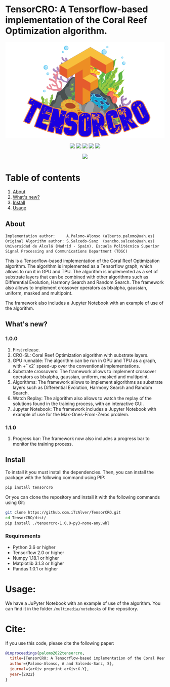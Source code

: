 # TensorCRO: A Tensorflow-based implementation of the Coral Reef Optimization algorithm.

![Logo](./multimedia/logo.png)

<p align="center">
    <a href="https://github.com/iTzAlver/tensorcro/blob/main/LICENSE">
        <img src="https://img.shields.io/github/license/iTzAlver/basenet_api?color=purple&style=plastic" /></a>
    <a href="https://github.com/iTzAlver/tensorcro/blob/main/test">
        <img src="https://img.shields.io/badge/Code coverage-100-green?color=green&style=plastic" /></a>
    <a href="https://github.com/iTzAlver/tensorcro/blob/main/requirements.txt">
        <img src="https://img.shields.io/badge/requirements-python3.8-red?color=blue&style=plastic" /></a>
    <a href="">
        <img src="https://img.shields.io/badge/doc-unavailable-green?color=red&style=plastic" /></a>
    <a href="">
        <img src="https://img.shields.io/badge/release-1.2.0-white?color=white&style=plastic" /></a>
</p>

<p align="center">
    <a href="https://www.tensorflow.org/">
        <img src="https://img.shields.io/badge/dependencies-tensorflow-red?color=orange&style=for-the-badge" /></a>
</p>

# Table of contents

1. [About](#about)
2. [What's new?](#whats-new)
3. [Install](#install)
4. [Usage](#usage)

## About ##
    

```biblitex
Implementation author:     A.Palomo-Alonso (alberto.palomo@uah.es) 
Original Algorithm author: S.Salcedo-Sanz  (sancho.salcedo@uah.es)
Universidad de Alcalá (Madrid - Spain). Escuela Politécnica Superior
Signal Processing and Communications Department (TDSC)
```

This is a Tensorflow-based implementation of the Coral Reef Optimization algorithm. The algorithm is implemented
as a Tensorflow graph, which allows to run it in GPU and TPU. The algorithm is implemented as a set of substrate layers
that can be combined with other algorithms such as Differential Evolution, Harmony Search and Random Search. The
framework also allows to implement crossover operators as blxalpha, gaussian, uniform, masked and multipoint.

The framework also includes a Jupyter Notebook with an example of use of the algorithm.

## What's new?

### 1.0.0
1. First release.
2. CRO-SL: Coral Reef Optimization algorithm with substrate layers.
3. GPU runnable: The algorithm can be run in GPU and TPU as a graph, with +``x2` speed-up over the conventional implementations.
4. Substrate crossovers: The framework allows to implement crossover operators as blxalpha, gaussian, uniform, 
masked and multipoint.
5. Algorithms: The framework allows to implement algorithms as substrate layers such as Differential Evolution,
Harmony Search and Random Search.
6. Watch Replay: The algorithm also allows to watch the replay of the solutions found in the training process, with
an interactive GUI.
7. Jupyter Notebook: The framework includes a Jupyter Notebook with example of use for the Max-Ones-From-Zeros problem.

### 1.1.0
1. Progress bar: The framework now also includes a progress bar to monitor the training process.

## Install

To install it you must install the dependencies. Then, you can install the package with the following command
using PIP:

```bash
pip install tensorcro
```

Or you can clone the repository and install it with the following commands
using Git:

```bash
git clone https://github.com.iTzAlver/TensorCRO.git
cd TensorCRO/dist/
pip install ./tensorcro-1.0.0-py3-none-any.whl
```

### Requirements

* Python 3.6 or higher
* Tensorflow 2.0 or higher
* Numpy 1.18.1 or higher
* Matplotlib 3.1.3 or higher
* Pandas 1.0.1 or higher

# Usage:

We have a JuPyter Notebook with an example of use of the algorithm. You can find it in the folder `/multimedia/notebooks` 
of the repository.

# Cite:

If you use this code, please cite the following paper:

```bibtex
@inproceedings{palomo2022tensorcro,
  title={TensorCRO: A Tensorflow-based implementation of the Coral Reef Optimization algorithm},
  author={Palomo-Alonso, A and Salcedo-Sanz, S},
  journal={arXiv preprint arXiv:X.Y},
  year={2022}
}
```

